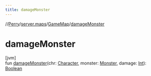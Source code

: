 ```yaml
---
title: damageMonster
---
```

//[Perry](../../../index.html)/[server.maps](../index.html)/[GameMap](index.html)/[damageMonster](damage-monster.html)



# damageMonster



[jvm]\
fun [damageMonster](damage-monster.html)(chr: [Character](../../client/-character/index.html), monster: [Monster](../../server.life/-monster/index.html), damage: [Int](https://kotlinlang.org/api/latest/jvm/stdlib/kotlin/-int/index.html)): [Boolean](https://kotlinlang.org/api/latest/jvm/stdlib/kotlin/-boolean/index.html)




